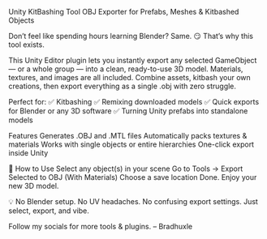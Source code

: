 Unity KitBashing Tool
OBJ Exporter for Prefabs, Meshes & Kitbashed Objects

Don’t feel like spending hours learning Blender? Same. 😏
That’s why this tool exists.

This Unity Editor plugin lets you instantly export any selected GameObject — or a whole group — into a clean, ready-to-use 3D model. Materials, textures, and images are all included. Combine assets, kitbash your own creations, then export everything as a single .obj with zero struggle.

Perfect for:
✅ Kitbashing
✅ Remixing downloaded models
✅ Quick exports for Blender or any 3D software
✅ Turning Unity prefabs into standalone models

Features
Generates .OBJ and .MTL files
Automatically packs textures & materials
Works with single objects or entire hierarchies
One-click export inside Unity

🚀 How to Use
Select any object(s) in your scene
Go to Tools → Export Selected to OBJ (With Materials)
Choose a save location
Done. Enjoy your new 3D model.

💡 No Blender setup. No UV headaches. No confusing export settings.
Just select, export, and vibe.

Follow my socials for more tools & plugins.
– Bradhuxle
